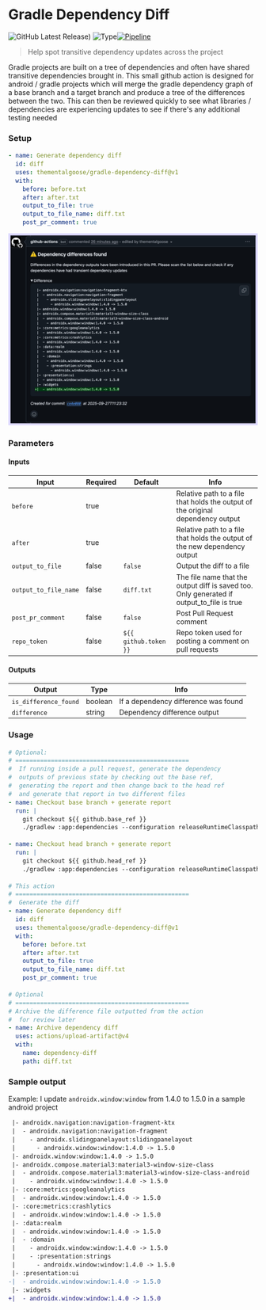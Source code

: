 # Gradle Dependency Diff

![GitHub Latest Release)](https://img.shields.io/github/v/release/thementalgoose/gradle-dependency-diff?logo=github) ![Type](https://img.shields.io/badge/Supported_project-Gradle-blue)[![Pipeline](https://github.com/thementalgoose/gradle-dependency-diff/actions/workflows/release.yml/badge.svg?branch=main)](https://github.com/thementalgoose/gradle-dependency-diff/actions/workflows/release.yml)

> Help spot transitive dependency updates across the project

Gradle projects are built on a tree of dependencies and often have shared transitive dependencies brought in. This small github action is designed for android / gradle projects which will merge the gradle dependency graph of a base branch and a target branch and produce a tree of the differences between the two. This can then be reviewed quickly to see what libraries / dependencies are experiencing updates to see if there's any additional testing needed

### Setup

```yml
- name: Generate dependency diff
  id: diff
  uses: thementalgoose/gradle-dependency-diff@v1
  with:
    before: before.txt
    after: after.txt
    output_to_file: true
    output_to_file_name: diff.txt
    post_pr_comment: true
```

<img src="resources/example.png" width="650" />

### Parameters

#### Inputs

| Input | Required | Default | Info |
|---|---|---|---|
| `before` | true | | Relative path to a file that holds the output of the original dependency output |
| `after` | true | | Relative path to a file that holds the output of the new dependency output |
| `output_to_file` | false | `false` | Output the diff to a file |
| `output_to_file_name` | false | `diff.txt` | The file name that the output diff is saved too. Only generated if output_to_file is true | 
| `post_pr_comment` | false | `false` | Post Pull Request comment |
| `repo_token` | false | `${{ github.token }}` | Repo token used for posting a comment on pull requests |

#### Outputs

| Output | Type | Info |
|---|---|---|
| `is_difference_found` | boolean | If a dependency difference was found | 
| `difference` | string | Dependency difference output |

### Usage 

```yml
# Optional:
# =================================================
#  If running inside a pull request, generate the dependency
#  outputs of previous state by checking out the base ref,
#  generating the report and then change back to the head ref
#  and generate that report in two different files
- name: Checkout base branch + generate report
  run: |
    git checkout ${{ github.base_ref }}
    ./gradlew :app:dependencies --configuration releaseRuntimeClasspath >> before.txt

- name: Checkout head branch + generate report
  run: |
    git checkout ${{ github.head_ref }}
    ./gradlew :app:dependencies --configuration releaseRuntimeClasspath >> after.txt

# This action
# =================================================
#  Generate the diff
- name: Generate dependency diff
  id: diff
  uses: thementalgoose/gradle-dependency-diff@v1
  with:
    before: before.txt
    after: after.txt
    output_to_file: true
    output_to_file_name: diff.txt
    post_pr_comment: true

# Optional
# =================================================
# Archive the difference file outputted from the action 
#  for review later
- name: Archive dependency diff
  uses: actions/upload-artifact@v4
  with:
    name: dependency-diff
    path: diff.txt
```

### Sample output

Example: I update `androidx.window:window` from 1.4.0 to 1.5.0 in a sample android project

```diff 
 |- androidx.navigation:navigation-fragment-ktx
 |  - androidx.navigation:navigation-fragment
 |    - androidx.slidingpanelayout:slidingpanelayout
 |      - androidx.window:window:1.4.0 -> 1.5.0
 |- androidx.window:window:1.4.0 -> 1.5.0
 |- androidx.compose.material3:material3-window-size-class
 |  - androidx.compose.material3:material3-window-size-class-android
 |    - androidx.window:window:1.4.0 -> 1.5.0
 |- :core:metrics:googleanalytics
 |  - androidx.window:window:1.4.0 -> 1.5.0
 |- :core:metrics:crashlytics
 |  - androidx.window:window:1.4.0 -> 1.5.0
 |- :data:realm
 |  - androidx.window:window:1.4.0 -> 1.5.0
 |  - :domain
 |    - androidx.window:window:1.4.0 -> 1.5.0
 |    - :presentation:strings
 |      - androidx.window:window:1.4.0 -> 1.5.0
 |- :presentation:ui
-|  - androidx.window:window:1.4.0 -> 1.5.0
 |- :widgets
+|  - androidx.window:window:1.4.0 -> 1.5.0
```